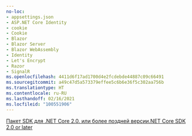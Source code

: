 ```yaml
---
no-loc:
- appsettings.json
- ASP.NET Core Identity
- cookie
- Cookie
- Blazor
- Blazor Server
- Blazor WebAssembly
- Identity
- Let's Encrypt
- Razor
- SignalR
ms.openlocfilehash: 4411d6f17ad1700d4e2fcdebde44887c09c66491
ms.sourcegitcommit: a49c47d5a573379effee5c6b6e36f5c302aa756b
ms.translationtype: HT
ms.contentlocale: ru-RU
ms.lasthandoff: 02/16/2021
ms.locfileid: "100551906"
---
```

[<span data-ttu-id="88130-101">Пакет SDK для .NET Core 2.0. или более поздней версии</span><span class="sxs-lookup"><span data-stu-id="88130-101">.NET Core SDK 2.0 or later</span></span>](https://dotnet.microsoft.com/download)
